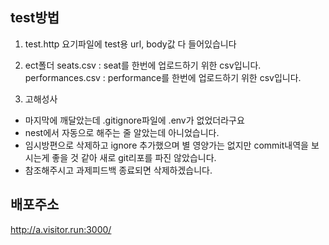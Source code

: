 ## test방법

1. test.http
요기파일에 test용 url, body값 다 들어있습니다

2. ect폴더
seats.csv : seat를 한번에 업로드하기 위한 csv입니다.
performances.csv : performance를 한번에 업로드하기 위한 csv입니다.


3. 고해성사
- 마지막에 깨달았는데 .gitignore파일에 .env가 없었더라구요
- nest에서 자동으로 해주는 줄 알았는데 아니었습니다.
- 임시방편으로 삭제하고 ignore 추가했으며 별 영양가는 없지만 commit내역을 보시는게 좋을 것 같아 새로 git리포를 파진 않았습니다.
- 참조해주시고 과제피드백 종료되면 삭제하겠습니다.

## 배포주소
http://a.visitor.run:3000/

